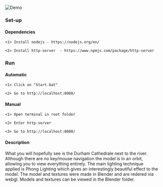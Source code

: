 ![Demo](Demo.gif)

### Set-up

#### Dependencies

    <1> Install nodejs - https://nodejs.org/en/
    
    <2> Install http-server  - https://www.npmjs.com/package/http-server


### Run

#### Automatic

    <1> Click on "Start.bat"
    
    <2> Go to http://localhost:8080/

#### Manual

    <1> Open terminal in root folder
    
    <2> Enter http-server
    
    <3> Go to http://localhost:8080/


#### Description 

What you will hopefully see is the Durham Cathedrale next to the river.
Although there are no key/mouse navigation the model is in an orbit, allowing you
to view everything entirely. The main lighting technique applied is Phong Lighting which gives
an interestingly beautiful effect to the model. The model and textures were made in Blender
and are redered via webgl. Models and textures can be viewed in the Blender folder.
